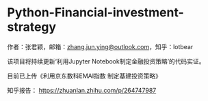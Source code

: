 # Python-Financial-investment-strategy

作者：张君颖，邮箱：zhang.jun.ying@outlook.com，知乎：lotbear      

该项目将持续更新‘利用Jupyter Notebook制定金融投资策略’的代码实证。     

目前已上传《利用京东数科EMAI指数 制定基建投资策略》     

知乎报告：   https://zhuanlan.zhihu.com/p/264747987      
